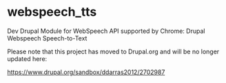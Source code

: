 # webspeech_tts
Dev Drupal Module for WebSpeech API supported by Chrome:  Drupal Webspeech Speech-to-Text

Please note that this project has moved to Drupal.org and will be no longer updated here:

https://www.drupal.org/sandbox/ddarras2012/2702987
